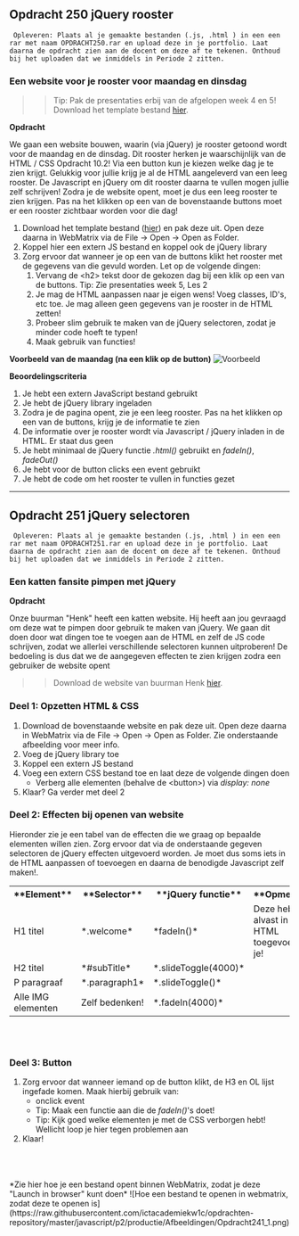 ## Opdracht 250 jQuery rooster

`` Opleveren: Plaats al je gemaakte bestanden (.js, .html ) in een een rar met naam OPDRACHT250.rar en upload deze in je portfolio. Laat daarna de opdracht zien aan de docent om deze af te tekenen. Onthoud bij het uploaden dat we inmiddels in Periode 2 zitten.``

### Een website voor je rooster voor maandag en dinsdag

>> Tip: Pak de presentaties erbij van de afgelopen week 4 en 5!
>> Download het template bestand <a href="">hier</a>.

**Opdracht**

We gaan een website bouwen, waarin (via jQuery) je rooster getoond wordt voor de maandag en de dinsdag. Dit rooster herken je waarschijnlijk van de HTML / CSS Opdracht 10.2!
Via een button kun je kiezen welke dag je te zien krijgt. Gelukkig voor jullie krijg je al de HTML aangeleverd van een leeg rooster. De Javascript en jQuery om dit rooster daarna te vullen mogen jullie zelf schrijven!
Zodra je de website opent, moet je dus een leeg rooster te zien krijgen. Pas na het klikken op een van de bovenstaande buttons moet er een rooster zichtbaar worden voor die dag!

1. Download het template bestand (<a href="">hier</a>) en pak deze uit. Open deze daarna in WebMatrix via de File -> Open -> Open as Folder.
2. Koppel hier een extern JS bestand en koppel ook de jQuery library
3. Zorg ervoor dat wanneer je op een van de buttons klikt het rooster met de gegevens van die gevuld worden. Let op de volgende dingen:
	1. Vervang de &lt;h2&gt; tekst door de gekozen dag bij een klik op een van de buttons. Tip: Zie presentaties week 5, Les 2
	2. Je mag de HTML aanpassen naar je eigen wens! Voeg classes, ID's, etc toe. Je mag alleen geen gegevens van je rooster in de HTML zetten!
	3. Probeer slim gebruik te maken van de jQuery selectoren, zodat je minder code hoeft te typen!
	4. Maak gebruik van functies!

**Voorbeeld van de maandag (na een klik op de button)**
![Voorbeeld](https://raw.githubusercontent.com/ictacademiekw1c/opdrachten-repository/master/javascript/p2/productie/Afbeeldingen/Opdracht250.png)

**Beoordelingscriteria**
1. Je hebt een extern JavaScript bestand gebruikt
2. Je hebt de jQuery library ingeladen
3. Zodra je de pagina opent, zie je een leeg rooster. Pas na het klikken op een van de buttons, krijg je de informatie te zien
3. De informatie over je rooster wordt via Javascript / jQuery inladen in de HTML. Er staat dus geen 
4. Je hebt minimaal de jQuery functie *.html()* gebruikt en *fadeIn()*, *fadeOut()*
5. Je hebt voor de button clicks een event gebruikt
6. Je hebt de code om het rooster te vullen in functies gezet





---

## Opdracht 251 jQuery selectoren

`` Opleveren: Plaats al je gemaakte bestanden (.js, .html ) in een een rar met naam OPDRACHT251.rar en upload deze in je portfolio. Laat daarna de opdracht zien aan de docent om deze af te tekenen. Onthoud bij het uploaden dat we inmiddels in Periode 2 zitten.``

### Een katten fansite pimpen met jQuery

**Opdracht**

Onze buurman "Henk" heeft een katten website. Hij heeft aan jou gevraagd om deze wat te pimpen door gebruik te maken van jQuery. 
We gaan dit doen door wat dingen toe te voegen aan de HTML en zelf de JS code schrijven, zodat we allerlei verschillende selectoren kunnen uitproberen! De bedoeling is dus dat we de aangegeven effecten te zien krijgen zodra een gebruiker de website opent

>> Download de website van buurman Henk <a href="https://elo.kw1c.nl/CMS/Studie/811%20ICT-Academie/811%20VakkenInhoud/%5BB.16%20JAV%5D%20Javascript/25187%20%C2%A0%20Applicatie-%20en%20mediaontwikkelaar/Periode%2002/Productie/03.%20Scripts/Opdracht241.zip" target="_blank">hier</a>.

### Deel 1: Opzetten HTML & CSS
1. Download de bovenstaande website en pak deze uit. Open deze daarna in WebMatrix via de File -> Open -> Open as Folder. Zie onderstaande afbeelding voor meer info.
2. Voeg de jQuery library toe
3. Koppel een extern JS bestand
4. Voeg een extern CSS bestand toe en laat deze de volgende dingen doen
	- Verberg alle elementen (behalve de &lt;button&gt;) via *display: none*
5. Klaar? Ga verder met deel 2


### Deel 2: Effecten bij openen van website
Hieronder zie je een tabel van de effecten die we graag op bepaalde elementen willen zien. 
Zorg ervoor dat via de onderstaande gegeven selectoren de jQuery effecten uitgevoerd worden. Je moet dus soms iets in de HTML aanpassen of toevoegen en daarna de benodigde Javascript zelf maken!.

<table><tr>
<th>**Element**</th>
<th>**Selector**</th>
<th>**jQuery functie**</th>
<th>**Opmerking**</th>
</tr>
<tr>
<td>H1 titel</td>
<td>*.welcome*</td>
<td>*fadeIn()*</td>
<td>Deze hebben we alvast in de HTML toegevoegd voor je!</td>
</tr>

<tr>
<td>H2 titel</td>
<td>*#subTitle*</td>
<td>*.slideToggle(4000)*</td>
<td></td>
</tr>

<tr>
<td>P paragraaf</td>
<td>*.paragraph1*</td>
<td>*.slideToggle()*</td>
<td></td>
</tr>

<tr>
<td>Alle IMG elementen</td>
<td>Zelf bedenken!</td>
<td>*.fadeIn(4000)*</td>
</tr>

</table>
<br><br>

### Deel 3: Button
1. Zorg ervoor dat wanneer iemand op de button klikt, de H3 en OL lijst ingefade komen. Maak hierbij gebruik van:
	- onclick event
	- Tip: Maak een functie aan die de *fadeIn()*'s doet!
	- Tip: Kijk goed welke elementen je met de CSS verborgen hebt! Wellicht loop je hier tegen problemen aan
2. Klaar!

<br>
<br>
<br>
*Zie hier hoe je een bestand opent binnen WebMatrix, zodat je deze "Launch in browser" kunt doen*
![Hoe een bestand te openen in webmatrix, zodat deze te openen is](https://raw.githubusercontent.com/ictacademiekw1c/opdrachten-repository/master/javascript/p2/productie/Afbeeldingen/Opdracht241_1.png)